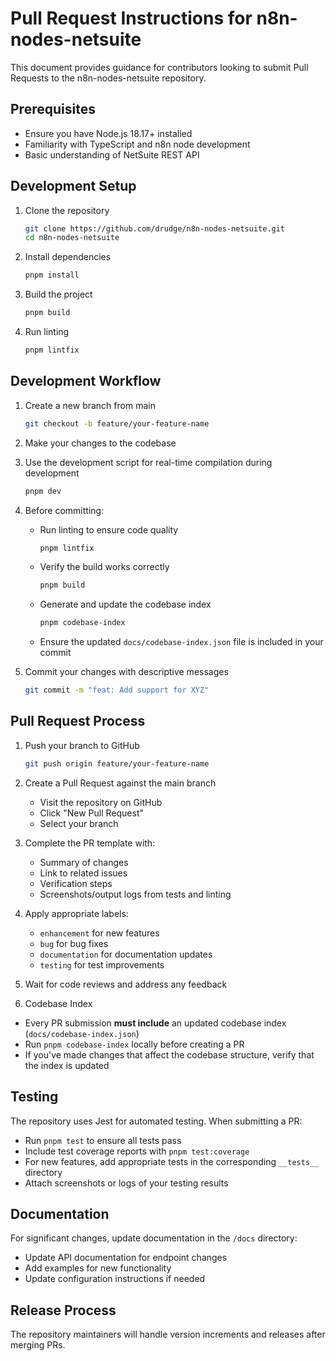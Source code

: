 # Pull Request Instructions for n8n-nodes-netsuite

This document provides guidance for contributors looking to submit Pull Requests to the n8n-nodes-netsuite repository.

## Prerequisites
- Ensure you have Node.js 18.17+ installed
- Familiarity with TypeScript and n8n node development
- Basic understanding of NetSuite REST API

## Development Setup
1. Clone the repository
   ```bash
   git clone https://github.com/drudge/n8n-nodes-netsuite.git
   cd n8n-nodes-netsuite
   ```

2. Install dependencies
   ```bash
   pnpm install
   ```

3. Build the project
   ```bash
   pnpm build
   ```

4. Run linting
   ```bash
   pnpm lintfix
   ```

## Development Workflow
1. Create a new branch from main
   ```bash
   git checkout -b feature/your-feature-name
   ```

2. Make your changes to the codebase

3. Use the development script for real-time compilation during development
   ```bash
   pnpm dev
   ```

4. Before committing:
   - Run linting to ensure code quality
     ```bash
     pnpm lintfix
     ```
   - Verify the build works correctly
     ```bash
     pnpm build
     ```

   - Generate and update the codebase index
     ```bash
     pnpm codebase-index
     ```
     
   - Ensure the updated `docs/codebase-index.json` file is included in your commit

5. Commit your changes with descriptive messages
   ```bash
   git commit -m "feat: Add support for XYZ"
   ```

## Pull Request Process
1. Push your branch to GitHub
   ```bash
   git push origin feature/your-feature-name
   ```

2. Create a Pull Request against the main branch
   - Visit the repository on GitHub
   - Click "New Pull Request"
   - Select your branch

3. Complete the PR template with:
   - Summary of changes
   - Link to related issues
   - Verification steps
   - Screenshots/output logs from tests and linting

4. Apply appropriate labels:
   - `enhancement` for new features
   - `bug` for bug fixes
   - `documentation` for documentation updates
   - `testing` for test improvements

5. Wait for code reviews and address any feedback

6. Codebase Index
- Every PR submission **must include** an updated codebase index (`docs/codebase-index.json`) 
- Run `pnpm codebase-index` locally before creating a PR
- If you've made changes that affect the codebase structure, verify that the index is updated

## Testing
The repository uses Jest for automated testing. When submitting a PR:
- Run `pnpm test` to ensure all tests pass
- Include test coverage reports with `pnpm test:coverage`
- For new features, add appropriate tests in the corresponding `__tests__` directory
- Attach screenshots or logs of your testing results

## Documentation
For significant changes, update documentation in the `/docs` directory:
- Update API documentation for endpoint changes
- Add examples for new functionality
- Update configuration instructions if needed

## Release Process
The repository maintainers will handle version increments and releases after merging PRs.
